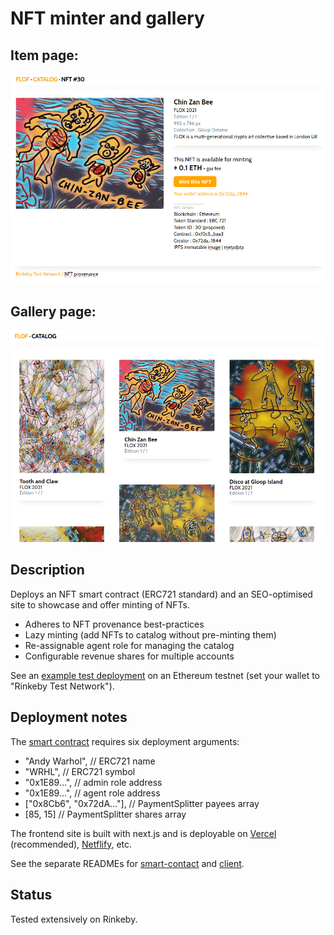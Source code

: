 # NFT minter and gallery

## Item page:

![NFT display/minting page](/docs/images/nft-agent-01.png?raw=true "NFT display/minting page")

## Gallery page:

![NFT gallery page](/docs/images/nft-agent-02.png?raw=true "NFT gallery page")

## Description

Deploys an NFT smart contract (ERC721 standard) and an SEO-optimised site to showcase and offer minting of NFTs.

* Adheres to NFT provenance best-practices
* Lazy minting (add NFTs to catalog without pre-minting them)
* Re-assignable agent role for managing the catalog
* Configurable revenue shares for multiple accounts

See an [example test deployment](https://nft-agent.vercel.app/) on an Ethereum testnet (set your wallet to "Rinkeby Test Network").

## Deployment notes

The [smart contract](/stephanfowler//nft-agent/blob/main/smart-contract/contracts/NFTagent.sol) requires six deployment arguments:

* "Andy Warhol",          // ERC721 name
* "WRHL",                 // ERC721 symbol
* "0x1E89…",              // admin role address
* "0x1E89…",              // agent role address
* ["0x8Cb6", "0x72dA…"],  // PaymentSplitter payees array
* [85, 15]                // PaymentSplitter shares array

The frontend site is built with next.js and is deployable on [Vercel](https://vercel.com/) (recommended), [Netflify](https://www.netlify.com/), etc.

See the separate READMEs for [smart-contact](/stephanfowler/nft-agent/blob/main/smart-contract/) and [client](/stephanfowler/nft-agent/blob/main/client/).

## Status

Tested extensively on Rinkeby.
